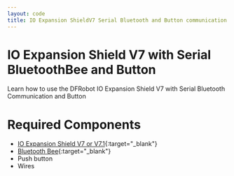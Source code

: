 ```yaml
---
layout: code
title: IO Expansion ShieldV7 Serial Bluetooth and Button communication
---
```


# IO Expansion Shield V7 with Serial BluetoothBee and Button
Learn how to use the DFRobot IO Expansion Shield V7 with Serial Bluetooth Communication and Button

# Required Components
* [IO Expansion Shield V7 or V7.1](http://www.dfrobot.com/index.php?route=product/product&product_id=1009#.Ui0468Ywceo){:target="_blank"}
* [Bluetooth Bee](http://www.dfrobot.com/index.php?route=product/product&product_id=193&search=bluetooth+bee&description=true){:target="_blank"}
* Push button
* Wires

